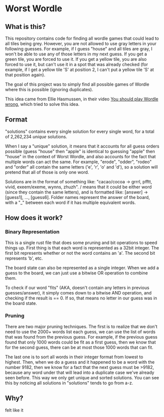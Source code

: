 # Worst Wordle

## What is this?
This repository contains code for finding all wordle games that could lead to all tiles being grey. However, you are not allowed to use gray letters in your following guesses. For example, if I guess "house" and all tiles are gray, I won't be able to use any of those letters in my next guess. If you get a green tile, you are forced to use it. If you get a yellow tile, you are also forced to use it, but can't use it in a spot that was already checked (for example, if I get a yellow tile 'S' at position 2, I can't put a yellow tile 'S' at that position again).

The goal of this project was to simply find all possible games of Wordle where this is possible (ignoring duplicates).

This idea came from Ellie  Hasmussen, in their video [You should play Wordle wrong](https://www.youtube.com/watch?v=zoh5eLOjwHA), which tried to solve this idea.

## Format
"solutions" contains every single solution for every single word, for a total of 2,262,234 *unique* solutions.

When I say a "unique" solution, it means that it accounts for all guess orders possible (guess "house" then "apple" is identical to guessing "apple" then "house" in the context of Worst Wordle, and also accounts for the fact that multiple words can act the same. For example, "erode", "odder", "rodeo" and "order" all contain the same letters ('e', 'r', 'o' and 'd'), so a solution will pretend that all of those is only one word.

Solutions are in the format of something like:
"cacao/cocoa -> grrrl, pfftt, vivid, exeem/exeme, wynns, zhuzh". / means that it could be either word (since they contain the same letters), and is formatted like: [answer] -> [guess1], ..., [guess6]. Folder names represent the answer of the board, with a "_" between each word if it has multiple equivalent words.
## How does it work?

### Binary Representation

This is a single rust file that  does some pruning and bit operations to speed things up. First thing is that each word is represented as a 32bit integer. The first bit represents whether or not the word contains an 'a'. The second bit represents 'b', etc.

The board state can also be represented as a single integer. When we add a guess to the board, we can just use a bitwise OR operation to combine them.

To check if our word "fits" (AKA, doesn't contain any letters in previous guesses/answer), it simply comes down to a bitwise AND operation, and checking if the result is == 0. If so, that means no letter in our guess was in the board state.

### Pruning

There are two major pruning techniques. The first is to realize that we don't need to use the 2000+ words list each guess, we can use the list of words that was found from the previous guess. For example, if the previous guess found that only 1000 words could be fit as a first guess, then we know that for the second guess, there can be at most those 1000 words that can fit.

The last one is to sort all words in their integer format from lowest to highest. Then, when we do a guess and it happened to be a word with the number 9182, then we know for a fact that the next guess must be >9182, because any word under that will lead into a duplicate case we've already seen before. This way we only get unique and sorted solutions. You can see this by noticing all solutions in "solutions" tends to go from a-z.

## Why?
felt like it